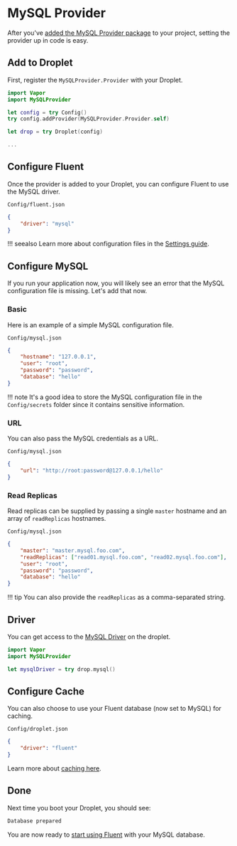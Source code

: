 # MySQL Provider

After you've [added the MySQL Provider package](package.md) to your project, setting the provider up in code is easy.

## Add to Droplet

First, register the `MySQLProvider.Provider` with your Droplet.

```swift
import Vapor
import MySQLProvider

let config = try Config()
try config.addProvider(MySQLProvider.Provider.self)

let drop = try Droplet(config)

...
```

## Configure Fluent

Once the provider is added to your Droplet, you can configure Fluent to use the MySQL driver.

`Config/fluent.json`

```json
{
    "driver": "mysql"
}
```

!!! seealso
	Learn more about configuration files in the [Settings guide](../configs/config.md).

## Configure MySQL

If you run your application now, you will likely see an error that the MySQL configuration file is missing. Let's add that now.

### Basic

Here is an example of a simple MySQL configuration file.

`Config/mysql.json`
```json
{
    "hostname": "127.0.0.1",
    "user": "root",
    "password": "password",
    "database": "hello"
}
```

!!! note
	It's a good idea to store the MySQL configuration file in the `Config/secrets` folder since it contains sensitive information.

### URL

You can also pass the MySQL credentials as a URL.

`Config/mysql.json`
```json
{
    "url": "http://root:password@127.0.0.1/hello"
}
```

### Read Replicas

Read replicas can be supplied by passing a single `master` hostname and an array of `readReplicas` hostnames.

`Config/mysql.json`
```json
{
    "master": "master.mysql.foo.com",
    "readReplicas": ["read01.mysql.foo.com", "read02.mysql.foo.com"],
    "user": "root",
    "password": "password",
    "database": "hello"
}
```

!!! tip
	You can also provide the `readReplicas` as a comma-separated string.

## Driver

You can get access to the [MySQL Driver](driver.md) on the droplet.

```swift
import Vapor
import MySQLProvider

let mysqlDriver = try drop.mysql()
```

## Configure Cache

You can also choose to use your Fluent database (now set to MySQL) for caching. 

`Config/droplet.json`

```json
{
    "driver": "fluent"
}
```

Learn more about [caching here](../cache/package.md).

## Done

Next time you boot your Droplet, you should see:

```sh
Database prepared
```

You are now ready to [start using Fluent](../fluent/getting-started) with your MySQL database.



